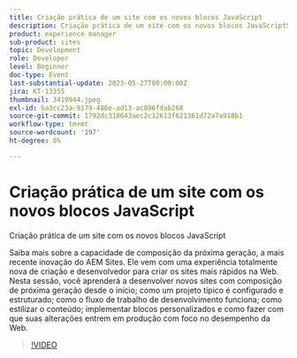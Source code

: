 ```yaml
---
title: Criação prática de um site com os novos blocos JavaScript
description: Criação prática de um site com os novos blocos JavaScriptSaiba mais sobre a capacidade de composição de próxima geração, a mais recente inovação do AEM Sites. Ele vem com uma experiência totalmente nova de criação e desenvolvedor para criar os sites mais rápidos na Web. Nesta sessão, você aprenderá a desenvolver novos sites com composição de próxima geração desde o início; como um projeto típico é configurado e estruturado; como o fluxo de trabalho de desenvolvimento funciona; como estilizar o conteúdo; implementar blocos personalizados e como fazer com que suas alterações entrem em produção com foco no desempenho da Web.
product: experience manager
sub-product: sites
topic: Development
role: Developer
level: Beginner
doc-type: Event
last-substantial-update: 2023-05-27T00:00:00Z
jira: KT-13355
thumbnail: 3419944.jpeg
exl-id: ba3cc23a-9179-486e-ad13-ac896fdab268
source-git-commit: 1792dc318643aec2c12613f621361d72a7a918b1
workflow-type: tm+mt
source-wordcount: '197'
ht-degree: 0%

---
```


# Criação prática de um site com os novos blocos JavaScript

Criação prática de um site com os novos blocos JavaScript

Saiba mais sobre a capacidade de composição da próxima geração, a mais recente inovação do AEM Sites. Ele vem com uma experiência totalmente nova de criação e desenvolvedor para criar os sites mais rápidos na Web. Nesta sessão, você aprenderá a desenvolver novos sites com composição de próxima geração desde o início; como um projeto típico é configurado e estruturado; como o fluxo de trabalho de desenvolvimento funciona; como estilizar o conteúdo; implementar blocos personalizados e como fazer com que suas alterações entrem em produção com foco no desempenho da Web.

>[!VIDEO](https://video.tv.adobe.com/v/3419944/?learn=on)
